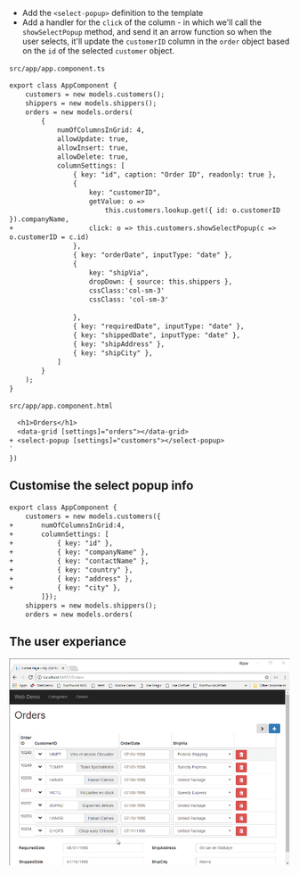 ﻿* Add the `<select-popup>` definition to the template
* Add a handler for the `click` of the column - in which we'll call the `showSelectPopup` method, and send it an arrow function so when the user selects, it'll update the `customerID` column in the `order` object based on the `id` of the selected `customer` object.

`src/app/app.component.ts`
```csdiff
export class AppComponent {
    customers = new models.customers();
    shippers = new models.shippers();
    orders = new models.orders(
        {
            numOfColumnsInGrid: 4,
            allowUpdate: true,
            allowInsert: true,
            allowDelete: true,
            columnSettings: [
                { key: "id", caption: "Order ID", readonly: true },
                {
                    key: "customerID",
                    getValue: o =>
                        this.customers.lookup.get({ id: o.customerID }).companyName,
+                   click: o => this.customers.showSelectPopup(c => o.customerID = c.id)
                },
                { key: "orderDate", inputType: "date" },
                {
                    key: "shipVia",
                    dropDown: { source: this.shippers },
                    cssClass:'col-sm-3'
                    cssClass: 'col-sm-3'

                },
                { key: "requiredDate", inputType: "date" },
                { key: "shippedDate", inputType: "date" },
                { key: "shipAddress" },
                { key: "shipCity" },
            ]
        }
    );
}
```
`src/app/app.component.html`
```csdiff
  <h1>Orders</h1>
  <data-grid [settings]="orders"></data-grid>
+ <select-popup [settings]="customers"></select-popup>
`
})

```

## Customise the select popup info

```csdiff
export class AppComponent {
    customers = new models.customers({
+       numOfColumnsInGrid:4,
+       columnSettings: [
+           { key: "id" },
+           { key: "companyName" },
+           { key: "contactName" },
+           { key: "country" },
+           { key: "address" },
+           { key: "city" },
        ]});
    shippers = new models.shippers();
    orders = new models.orders(
```

## The user experiance
![2017 10 15 09H13 21](2017-10-15_09h13_21.gif)